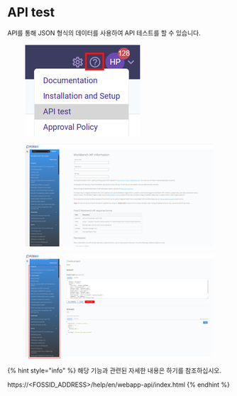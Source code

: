 # API test

API를 통해 JSON 형식의 데이터를 사용하여 API 테스트를 할 수 있습니다.

<figure><img src="../../../.gitbook/assets/화면 캡처 2025-05-21 131124.png" alt=""><figcaption></figcaption></figure>

<figure><img src="../../../.gitbook/assets/화면 캡처 2025-05-21 131424.png" alt=""><figcaption></figcaption></figure>

<figure><img src="../../../.gitbook/assets/화면 캡처 2025-05-21 131855.png" alt=""><figcaption></figcaption></figure>

{% hint style="info" %}
해당 기능과 관련된 자세한 내용은 하기를 참조하십시오.

https://\<FOSSID\_ADDRESS>/help/en/webapp-api/index.html
{% endhint %}
